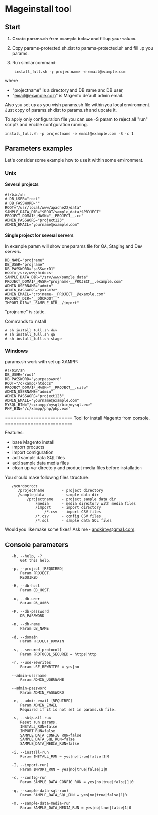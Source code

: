 # Mageinstall tool

## Start
1. Create params.sh from example below and fill up your values.
2. Copy params-protected.sh.dist to params-protected.sh and fill up you params.
3. Run similar command:

        install_full.sh -p projectname -e email@example.com

where

* "projectname" is a directory and DB name and DB user,
* "email@example.com" is Magento default admin email.

Also you set up as you wish params.sh file within you local environment.
Just copy of params.sh.dist to params.sh and update it.

To apply only configuration file you can use -S param to reject all "run" scripts and enable configuration running.

    install_full.sh -p projectname -e email@example.com -S -c 1

## Parameters examples
Let's consider some example how to use it within some environment.

### Unix
#### Several projects

    #!/bin/sh
    # DB_USER="root"
    # DB_PASSWORD=""
    ROOT="/usr/local/www/apache22/data"
    SAMPLE_DATA_DIR="$ROOT/sample_data/$PROJECT"
    PROJECT_DOMAIN_MASK="__PROJECT__.cc"
    ADMIN_PASSWORD="project123"
    ADMIN_EMAIL="yourname@example.com"


#### Single project for several servers
In example param will show one params file for QA, Staging and Dev servers.

    DB_NAME="projname"
    DB_USER="projname"
    DB_PASSWORD="paSSworD1"
    ROOT="/srv/www/htdocs"
    SAMPLE_DATA_DIR="/srv/www/sample_data"
    PROJECT_DOMAIN_MASK="projname-__PROJECT__.example.com"
    ADMIN_USERNAME="admin"
    ADMIN_PASSWORD="pasSs3v"
    ADMIN_EMAIL="projname-__PROJECT__@example.com"
    PROJECT_DIR="__DOCROOT__"
    IMPORT_DIR="__SAMPLE_DIR__/import"

"projname" is static.

Commands to install

    # sh install_full.sh dev
    # sh install_full.sh qa
    # sh install_full.sh stage

### Windows
params.sh work with set up XAMPP:

    #!/bin/sh
    DB_USER="root"
    DB_PASSWORD="yourpassword"
    ROOT="/c/xampp/htdocs"
    PROJECT_DOMAIN_MASK="__PROJECT__.site"
    ADMIN_USERNAME="admin"
    ADMIN_PASSWORD="project123"
    ADMIN_EMAIL="yourname@example.com"
    MYSQL_BIN="/c/xampp/mysql/bin/mysql.exe"
    PHP_BIN="/c/xampp/php/php.exe"

======================== Tool for install Magento from console. ========================

Features:

- base Magento install
- import products
- import configuration
- add sample data SQL files
- add sample data media files
- clean up var directory and product media files before installation

You should make following files structure:

       /yourdocroot
          /projectname        - project directory
          /sample_data        - sample data dir
              /projectname    - project sample data dir
                  /media      - media directory with media files
                  /import     - import directory
                      /*.csv  - import CSV files
                  /*.csv      - config CSV files
                  /*.sql      - sample data SQL files

Would you like make some fixes? Ask me - andkirby@gmail.com.

## Console parameters

       -h, --help, -?
           Get this help.

       -p, --project [REQUIRED]
           Param PROJECT.
           REQUIRED

       -H, --db-host
           Param DB_HOST.

       -u, --db-user
           Param DB_USER

       -P, --db-password
           DB_PASSWORD

       -n, --db-name
           Param DB_NAME

       -d, --domain
           Param PROJECT_DOMAIN

       -s, --secured-protocol)
           Param PROTOCOL_SECURED = https|http

       -r, --use-rewrites
           Param USE_REWRITES = yes|no

       --admin-username
           Param ADMIN_USERNAME

       --admin-password
           Param ADMIN_PASSWORD

       -e, --admin-email [REQUIRED]
           Param ADMIN_EMAIL
           Required if it is not set in params.sh file.

       -S, --skip-all-run
           Reset run params.
           INSTALL_RUN=false
           IMPORT_RUN=false
           SAMPLE_DATA_CONFIG_RUN=false
           SAMPLE_DATA_SQL_RUN=false
           SAMPLE_DATA_MEDIA_RUN=false

       -i, --install-run
           Param INSTALL_RUN = yes|no|true|false|1|0

       -I, --import-run)
           Param IMPORT_RUN = yes|no|true|false|1|0

       -c, --config-run
           Param SAMPLE_DATA_CONFIG_RUN = yes|no|true|false|1|0

       -q, --sample-data-sql-run)
           Param SAMPLE_DATA_SQL_RUN = yes|no|true|false|1|0

       -m, --sample-data-media-run
           Param SAMPLE_DATA_MEDIA_RUN = yes|no|true|false|1|0
